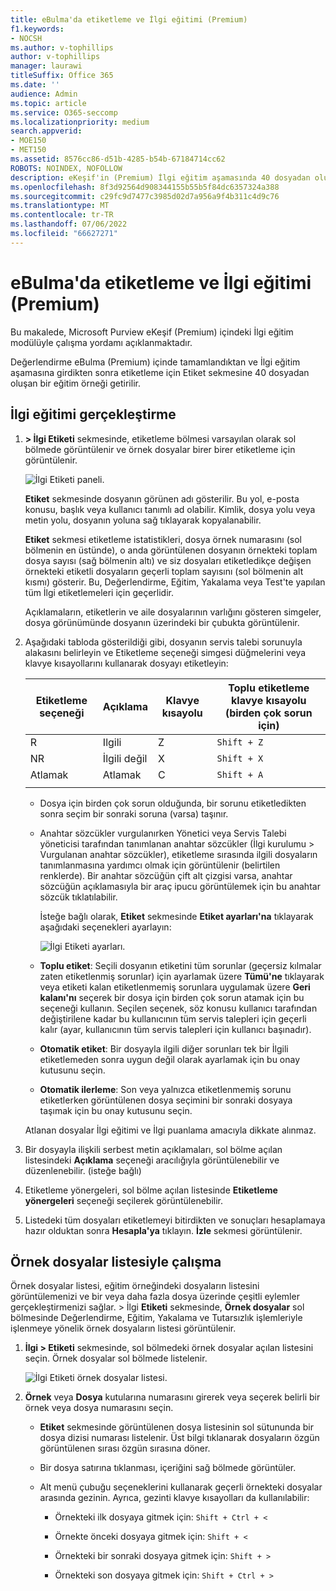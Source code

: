 ```yaml
---
title: eBulma'da etiketleme ve İlgi eğitimi (Premium)
f1.keywords:
- NOCSH
ms.author: v-tophillips
author: v-tophillips
manager: laurawi
titleSuffix: Office 365
ms.date: ''
audience: Admin
ms.topic: article
ms.service: O365-seccomp
ms.localizationpriority: medium
search.appverid:
- MOE150
- MET150
ms.assetid: 8576cc86-d51b-4285-b54b-67184714cc62
ROBOTS: NOINDEX, NOFOLLOW
description: eKeşif'in (Premium) İlgi eğitim aşamasında 40 dosyadan oluşan bir eğitim örneğini etiketleme ve bunlarla çalışma adımlarını öğrenin.
ms.openlocfilehash: 8f3d92564d908344155b55b5f84dc6357324a388
ms.sourcegitcommit: c29fc9d7477c3985d02d7a956a9f4b311c4d9c76
ms.translationtype: MT
ms.contentlocale: tr-TR
ms.lasthandoff: 07/06/2022
ms.locfileid: "66627271"
---
```

# <a name="tagging-and-relevance-training-in-ediscovery-premium"></a>eBulma'da etiketleme ve İlgi eğitimi (Premium)
  
Bu makalede, Microsoft Purview eKeşif (Premium) içindeki İlgi eğitim modülüyle çalışma yordamı açıklanmaktadır.
  
Değerlendirme eBulma (Premium) içinde tamamlandıktan ve İlgi eğitim aşamasına girdikten sonra etiketleme için Etiket sekmesine 40 dosyadan oluşan bir eğitim örneği getirilir.
  
## <a name="performing-relevance-training"></a>İlgi eğitimi gerçekleştirme

1. **\> İlgi Etiketi** sekmesinde, etiketleme bölmesi varsayılan olarak sol bölmede görüntülenir ve örnek dosyalar birer birer etiketleme için görüntülenir.

    ![İlgi Etiketi paneli.](../media/0cf19ab4-b427-4a7f-8749-0f4ed9afaf58.png)
  
    **Etiket** sekmesinde dosyanın görünen adı gösterilir. Bu yol, e-posta konusu, başlık veya kullanıcı tanımlı ad olabilir. Kimlik, dosya yolu veya metin yolu, dosyanın yoluna sağ tıklayarak kopyalanabilir.

    **Etiket** sekmesi etiketleme istatistikleri, dosya örnek numarasını (sol bölmenin en üstünde), o anda görüntülenen dosyanın örnekteki toplam dosya sayısı (sağ bölmenin altı) ve siz dosyaları etiketledikçe değişen örnekteki etiketli dosyaların geçerli toplam sayısını (sol bölmenin alt kısmı) gösterir. Bu, Değerlendirme, Eğitim, Yakalama veya Test'te yapılan tüm İlgi etiketlemeleri için geçerlidir.

    Açıklamaların, etiketlerin ve aile dosyalarının varlığını gösteren simgeler, dosya görünümünde dosyanın üzerindeki bir çubukta görüntülenir.

2. Aşağıdaki tabloda gösterildiği gibi, dosyanın servis talebi sorunuyla alakasını belirleyin ve Etiketleme seçeneği simgesi düğmelerini veya klavye kısayollarını kullanarak dosyayı etiketleyin:

   |**Etiketleme seçeneği**|**Açıklama**|**Klavye kısayolu**|**Toplu etiketleme klavye kısayolu (birden çok sorun için)**|
   |-----|-----|-----|-----|
   |R  <br/> |Ilgili  <br/> |Z  <br/> |`Shift + Z`  <br/> |
   |NR  <br/> |İlgili değil  <br/> |X  <br/> |`Shift + X`  <br/> |
   |Atlamak  <br/> |Atlamak  <br/> |C  <br/> |`Shift + A`  <br/> |
   |||||

   - Dosya için birden çok sorun olduğunda, bir sorunu etiketledikten sonra seçim bir sonraki soruna (varsa) taşınır.  

   - Anahtar sözcükler vurgulanırken Yönetici veya Servis Talebi yöneticisi tarafından tanımlanan anahtar sözcükler (İlgi kurulumu \> Vurgulanan anahtar sözcükler), etiketleme sırasında ilgili dosyaların tanımlanmasına yardımcı olmak için görüntülenir (belirtilen renklerde). Bir anahtar sözcüğün çift alt çizgisi varsa, anahtar sözcüğün açıklamasıyla bir araç ipucu görüntülemek için bu anahtar sözcük tıklatılabilir.

     İsteğe bağlı olarak, **Etiket** sekmesinde **Etiket ayarları'na** tıklayarak aşağıdaki seçenekleri ayarlayın:

      ![İlgi Etiketi ayarları.](../media/533e89fa-7eb4-409e-ab07-f5aab9296dd8.png)
  
   - **Toplu etiket**: Seçili dosyanın etiketini tüm sorunlar (geçersiz kılmalar zaten etiketlenmiş sorunlar) için ayarlamak üzere **Tümü'ne** tıklayarak veya etiketi kalan etiketlenmemiş sorunlara uygulamak üzere **Geri kalanı'nı** seçerek bir dosya için birden çok sorun atamak için bu seçeneği kullanın. Seçilen seçenek, söz konusu kullanıcı tarafından değiştirilene kadar bu kullanıcının tüm servis talepleri için geçerli kalır (ayar, kullanıcının tüm servis talepleri için kullanıcı başınadır).

   - **Otomatik etiket**: Bir dosyayla ilgili diğer sorunları tek bir İlgili etiketlemeden sonra uygun değil olarak ayarlamak için bu onay kutusunu seçin.

   - **Otomatik ilerleme**: Son veya yalnızca etiketlenmemiş sorunu etiketlerken görüntülenen dosya seçimini bir sonraki dosyaya taşımak için bu onay kutusunu seçin.

    Atlanan dosyalar İlgi eğitimi ve İlgi puanlama amacıyla dikkate alınmaz.

3. Bir dosyayla ilişkili serbest metin açıklamaları, sol bölme açılan listesindeki **Açıklama** seçeneği aracılığıyla görüntülenebilir ve düzenlenebilir. (isteğe bağlı)

4. Etiketleme yönergeleri, sol bölme açılan listesinde **Etiketleme yönergeleri** seçeneği seçilerek görüntülenebilir.

5. Listedeki tüm dosyaları etiketlemeyi bitirdikten ve sonuçları hesaplamaya hazır olduktan sonra **Hesapla'ya** tıklayın. **İzle** sekmesi görüntülenir.  

## <a name="working-with-the-sample-files-list"></a>Örnek dosyalar listesiyle çalışma

Örnek dosyalar listesi, eğitim örneğindeki dosyaların listesini görüntülemenizi ve bir veya daha fazla dosya üzerinde çeşitli eylemler gerçekleştirmenizi sağlar.  \> İlgi **Etiketi** sekmesinde, **Örnek dosyalar** sol bölmesinde Değerlendirme, Eğitim, Yakalama ve Tutarsızlık işlemleriyle işlenmeye yönelik örnek dosyaların listesi görüntülenir.
  
1. **İlgi \> Etiketi** sekmesinde, sol bölmedeki örnek dosyalar açılan listesini seçin. Örnek dosyalar sol bölmede listelenir.

    ![İlgi Etiketi örnek dosyalar listesi.](../media/fd058bdd-645a-4af1-a1eb-bff08581cb18.png)
  
2. **Örnek** veya **Dosya** kutularına numarasını girerek veya seçerek belirli bir örnek veya dosya numarasını seçin.

   - **Etiket** sekmesinde görüntülenen dosya listesinin sol sütununda bir dosya dizisi numarası listelenir. Üst bilgi tıklanarak dosyaların özgün görüntülenen sırası özgün sırasına döner.

   - Bir dosya satırına tıklanması, içeriğini sağ bölmede görüntüler.

   - Alt menü çubuğu seçeneklerini kullanarak geçerli örnekteki dosyalar arasında gezinin. Ayrıca, gezinti klavye kısayolları da kullanılabilir:
  
     - Örnekteki ilk dosyaya gitmek için: `Shift + Ctrl + <`

     - Örnekte önceki dosyaya gitmek için: `Shift + <`

     - Örnekteki bir sonraki dosyaya gitmek için: `Shift + >`

     - Örnekteki son dosyaya gitmek için: `Shift + Ctrl + >`
